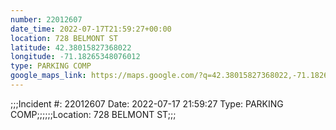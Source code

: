 ```yaml
---
number: 22012607
date_time: 2022-07-17T21:59:27+00:00
location: 728 BELMONT ST
latitude: 42.38015827368022
longitude: -71.18265348076012
type: PARKING COMP
google_maps_link: https://maps.google.com/?q=42.38015827368022,-71.18265348076012
---
```


;;;Incident #: 22012607  Date: 2022-07-17 21:59:27   Type: PARKING COMP;;;;;;Location: 728 BELMONT ST;;;
